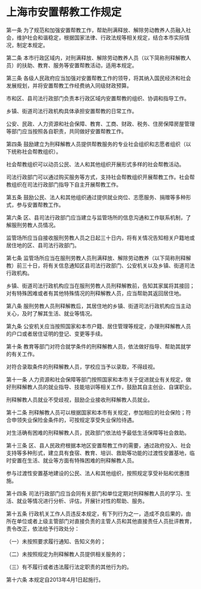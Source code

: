 # 上海市安置帮教工作规定



第一条 为了规范和加强安置帮教工作，帮助刑满释放、解除劳动教养人员融入社会，维护社会和谐稳定，根据国家法律、行政法规等相关规定，结合本市实际情况，制定本规定。

第二条 本市行政区域内，对刑满释放、解除劳动教养人员（以下简称刑释解教人员）的扶助、教育、服务等安置帮教活动，适用本规定。

第三条 各级人民政府应当加强对安置帮教工作的领导，将其纳入国民经济和社会发展规划，并将安置帮教工作经费纳入同级财政预算。

市和区、县司法行政部门负责本行政区域内安置帮教的组织、协调和指导工作。

乡镇、街道司法行政机构具体承担安置帮教的日常工作。

公安、民政、人力资源和社会保障、教育、工商、财政、税务、住房保障房屋管理等部门应当按照各自职责，共同做好安置帮教工作。

第四条 鼓励建立为刑释解教人员提供帮教服务的专业社会组织和志愿者组织（以下统称社会帮教组织）。

社会帮教组织可以动员公民、法人和其他组织开展形式多样的社会帮教活动。

司法行政部门可以通过购买服务等方式，支持社会帮教组织开展帮教工作。社会帮教组织在司法行政部门指导下自主开展帮教工作。

第五条 鼓励公民、法人和其他组织通过提供就业岗位、志愿服务、捐赠等多种形式，参与安置帮教工作。

第六条 区、县司法行政部门应当建立与监管场所的信息沟通和工作联系机制，了解服刑劳教人员情况。

监管场所应当自接收服刑劳教人员之日起三十日内，将有关情况告知相关户籍地或居住地的区、县司法行政部门。

第七条 监管场所应当在服刑劳教人员刑满释放、解除劳动教养（以下简称刑释解教）前三十日，将有关信息通知区县司法行政部门、公安机关以及乡镇、街道司法行政机构。

乡镇、街道司法行政机构应当在服刑劳教人员刑释解教前，告知其家属将其接回；对有特殊困难或者有其他特殊情况的刑释解教人员，应当帮助其返回居住地。

第八条 服刑劳教人员刑释解教后，其居住地的乡镇、街道司法行政机构应当主动关心，及时了解其生活、就业等情况。

第九条 公安机关应当按照国家和本市户籍、居住管理等规定，办理刑释解教人员的户口或者居住证明的登记、变更等手续。

第十条 教育等部门对符合就学条件的刑释解教人员，依法做好指导、帮助其就学的有关工作。

对符合录取条件的刑释解教人员，学校应当予以录取，不得歧视。

第十一条 人力资源和社会保障等部门按照国家和本市关于促进就业有关规定，做好刑释解教人员的就业指导、技能培训等相关工作，鼓励其自主创业、自谋职业。

刑释解教人员就业不受歧视，鼓励企业接收刑释解教人员就业。

第十二条 刑释解教人员可以根据国家和本市有关规定，参加相应的社会保险；符合申领失业保险金条件的，可按规定享受失业保险待遇。

对生活确有困难的刑释解教人员，民政部门依法给予最低生活保障等社会救助。

第十三条 区、县人民政府根据本地区安置帮教工作的需要，通过政府投入、社会支持等多种形式，建立具有食宿、教育、培训、救助等功能的过渡性安置基地，临时安置在生活、就业等方面有特殊困难的刑释解教人员。

参与过渡性安置基地建设的公民、法人和其他组织，按照规定享受补贴和优惠措施。

第十四条 司法行政部门应当会同有关部门和单位定期对刑释解教人员的学习、生活、就业等情况进行分析、评估，开展针对性的帮助、服务。

第十五条 行政机关工作人员违反本规定，有下列行为之一，造成不良后果的，由所在单位或者上级主管部门对直接负责的主管人员和其他直接责任人员批评教育，责令改正，依法给予行政处分：

（一）未按照要求履行通知、告知义务的；

（二）未按照规定为刑释解教人员提供相关服务的；

（三）有不履行或者违法履行法定职责的其他行为的。

第十六条 本规定自2013年4月1日起施行。